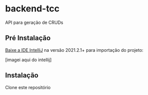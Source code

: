 # backend-tcc
API para geração de CRUDs

## Pré Instalação

[Baixe a IDE IntelliJ](https://www.jetbrains.com/pt-br/idea/download/#section=windows) na versão 2021.2.1+ para importação do projeto:

[imagei aqui do intellij]

## Instalação

Clone este repositório 
